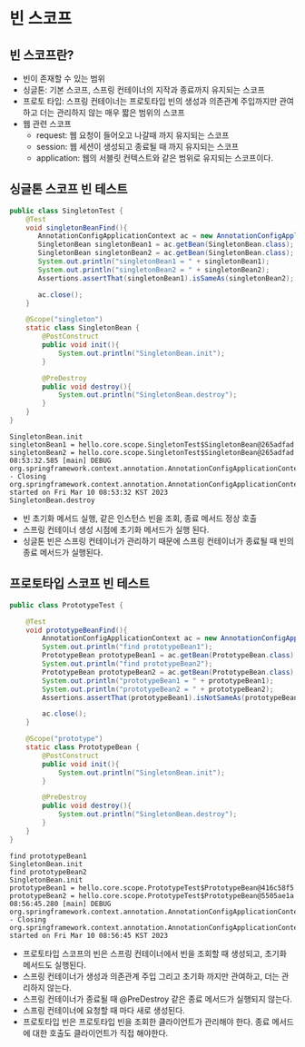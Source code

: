 # 빈 스코프
## 빈 스코프란?
- 빈이 존재할 수 있는 범위
- 싱글톤: 기본 스코프, 스프링 컨테이너의 지작과 종료까지 유지되는 스코프
- 프로토 타입: 스프링 컨테이너는 프로토타입 빈의 생성과 의존관계 주입까지만 관여하고 더는 관리하지 않는 매우 짧은 범위의 스코프
- 웹 관련 스코프
  - request: 웹 요청이 들어오고 나갈때 까지 유지되는 스코프
  - session: 웹 세션이 생성되고 종료될 때 까지 유지되는 스코프
  - application: 웹의 서블릿 컨텍스트와 같은 범위로 유지되는 스코프이다.

## 싱글톤 스코프 빈 테스트
```java
public class SingletonTest {
    @Test
    void singletonBeanFind(){
       AnnotationConfigApplicationContext ac = new AnnotationConfigApplicationContext(SingletonBean.class);
       SingletonBean singletonBean1 = ac.getBean(SingletonBean.class);
       SingletonBean singletonBean2 = ac.getBean(SingletonBean.class);
       System.out.println("singletonBean1 = " + singletonBean1);
       System.out.println("singletonBean2 = " + singletonBean2);
       Assertions.assertThat(singletonBean1).isSameAs(singletonBean2);

       ac.close();
    }

    @Scope("singleton")
    static class SingletonBean {
        @PostConstruct
        public void init(){
            System.out.println("SingletonBean.init");
        }

        @PreDestroy
        public void destroy(){
            System.out.println("SingletonBean.destroy");
        }
    }
}
```
```shell
SingletonBean.init
singletonBean1 = hello.core.scope.SingletonTest$SingletonBean@265adfad
singletonBean2 = hello.core.scope.SingletonTest$SingletonBean@265adfad
08:53:32.585 [main] DEBUG org.springframework.context.annotation.AnnotationConfigApplicationContext - Closing org.springframework.context.annotation.AnnotationConfigApplicationContext@12aba8be, started on Fri Mar 10 08:53:32 KST 2023
SingletonBean.destroy
```
- 빈 초기화 메서드 실행, 같은 인스턴스 빈을 조회, 종료 메서드 정상 호출
- 스프링 컨테이너 생성 시점에 초기화 메서드가 실행 된다.
- 싱글톤 빈은 스프링 컨테이너가 관리하기 때문에 스프링 컨테이너가 종료될 때 빈의 종료 메서드가 실행된다.

## 프로토타입 스코프 빈 테스트
```java
public class PrototypeTest {

    @Test
    void prototypeBeanFind(){
        AnnotationConfigApplicationContext ac = new AnnotationConfigApplicationContext(PrototypeBean.class);
        System.out.println("find prototypeBean1");
        PrototypeBean prototypeBean1 = ac.getBean(PrototypeBean.class);
        System.out.println("find prototypeBean2");
        PrototypeBean prototypeBean2 = ac.getBean(PrototypeBean.class);
        System.out.println("prototypeBean1 = " + prototypeBean1);
        System.out.println("prototypeBean2 = " + prototypeBean2);
        Assertions.assertThat(prototypeBean1).isNotSameAs(prototypeBean2);

        ac.close();
    }

    @Scope("prototype")
    static class PrototypeBean {
        @PostConstruct
        public void init(){
            System.out.println("SingletonBean.init");
        }

        @PreDestroy
        public void destroy(){
            System.out.println("SingletonBean.destroy");
        }
    }
}
```
```shell
find prototypeBean1
SingletonBean.init
find prototypeBean2
SingletonBean.init
prototypeBean1 = hello.core.scope.PrototypeTest$PrototypeBean@416c58f5
prototypeBean2 = hello.core.scope.PrototypeTest$PrototypeBean@5505ae1a
08:56:45.280 [main] DEBUG org.springframework.context.annotation.AnnotationConfigApplicationContext - Closing org.springframework.context.annotation.AnnotationConfigApplicationContext@434a63ab, started on Fri Mar 10 08:56:45 KST 2023
```
- 프로토타입 스코프의 빈은 스프링 컨테이너에서 빈을 조회할 때 생성되고, 초기화 메서드도 실행된다.
- 스프링 컨테이너가 생성과 의존관계 주입 그리고 초기화 까지만 관여하고, 더는 관리하지 않는다.
- 스프링 컨테이너가 종료될 때 @PreDestroy 같은 종료 메서드가 실행되지 않는다.
- 스프링 컨테이너에 요청할 때 마다 새로 생성된다.
- 프로토타입 빈은 프로토타입 빈을 조회한 클라이언트가 관리해야 한다. 종료 메서드에 대한 호출도 클라이언트가 직접 해야한다.